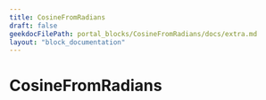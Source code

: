 ```yaml
---
title: CosineFromRadians
draft: false
geekdocFilePath: portal_blocks/CosineFromRadians/docs/extra.md
layout: "block_documentation"
---
```

# CosineFromRadians